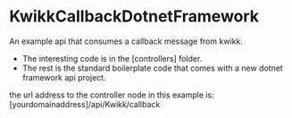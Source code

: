 # KwikkCallbackDotnetFramework
An example api that consumes a callback message from kwikk.

- The interesting code is in the [controllers] folder.
- The rest is the standard boilerplate code that comes with a new dotnet framework api project.

the url address to the controller node in this example is:
[yourdomainaddress]/api/Kwikk/callback
